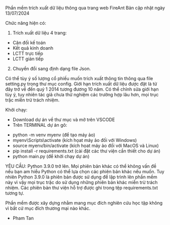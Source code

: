 Phần mềm trích xuất dữ liệu thông qua trang web FireAnt
Bản cập nhật ngày 13/07/2024

Chức năng hiện có:

1. Trích xuất dữ liệu 4 trang:

- Cân đối kế toán
- Kết quả kinh doanh
- LCTT trực tiếp 
- LCTT gián tiếp

2. Chuyển đổi sang định dạng file Json.

Có thể tùy ý số lượng cổ phiếu muốn trích xuất thông tin thông qua file setting.py trong thư mục config. Giới hạn trích xuất dữ liệu được đặt là từ đây trở về đến quý 1 2014 tương đương 10 năm. Có thể chỉnh sửa giới hạn tùy ý, tuy nhiên tác giả chưa thử nghiệm các trường hợp lâu hơn, mọi trục trặc miễn trừ trách nhiệm.

Khởi chạy:

- Download dự án về thư mục và mở trên VSCODE
- Trên TERMINAL dự án gõ: 
+ python -m venv myenv (để tạo máy ảo)
+ myenv\Scripts\activate (kích họat máy ảo đối với Windows)
+ source myenv/bin/activate (kích họat máy ảo đối với MacOS và Linux)
+ pip install -r requirements.txt (cài đặt các thư viện cần thiết cho dự án)
+ python main.py (để khởi chạy dự án)

YÊU CẦU: Python 3.9.0 trở lên. Mọi phiên bản khác có thể không vấn đề nếu bạn am hiểu Python có thể lựa chọn các phiên bản khác nếu muốn. Tuy nhiên Python 3.9.0 là phiên bản được sử dụng để lập trình lên phần mềm này vì vậy mọi trục trặc do sử dụng những phiên bản khác miễn trừ trách nhiệm. Các phiên bản thư viện hỗ trợ được ghi trong tệp requirements.txt tương tự.

Phần mềm được xây dựng nhằm mang mục đích nghiên cứu học tập không vì bất cứ mục đích thương mại nào khác.

- Pham Tan
